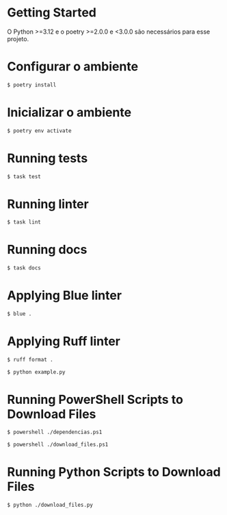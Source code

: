 # Getting Started

O Python >=3.12 e o poetry >=2.0.0 e <3.0.0 são necessários para esse projeto.

# Configurar o ambiente

```sh
$ poetry install
```

# Inicializar o ambiente

```sh
$ poetry env activate
```

# Running tests

```sh
$ task test
```

# Running linter

```sh
$ task lint
```

# Running docs

```sh
$ task docs
```

# Applying Blue linter

```sh
$ blue .
```

# Applying Ruff linter

```sh
$ ruff format .
```

```sh
$ python example.py
```

# Running PowerShell Scripts to Download Files

```sh
$ powershell ./dependencias.ps1
```

```sh
$ powershell ./download_files.ps1
```


# Running Python Scripts to Download Files

```sh
$ python ./download_files.py
```
